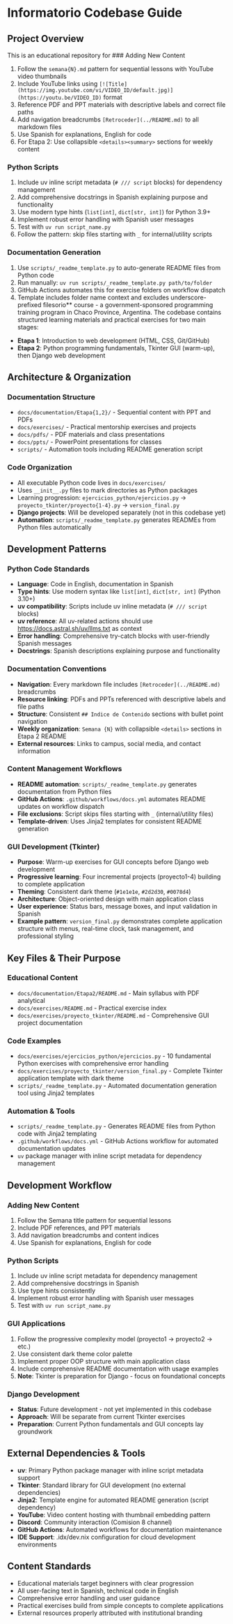 # Informatorio Codebase Guide

## Project Overview

This is an educational repository for ### Adding New Content

1. Follow the `semana{N}.md` pattern for sequential lessons with YouTube video thumbnails
2. Include YouTube links using
   `[![Title](https://img.youtube.com/vi/VIDEO_ID/default.jpg)](https://youtu.be/VIDEO_ID)` format
3. Reference PDF and PPT materials with descriptive labels and correct file paths
4. Add navigation breadcrumbs `[Retroceder](../README.md)` to all markdown files
5. Use Spanish for explanations, English for code
6. For Etapa 2: Use collapsible `<details><summary>` sections for weekly content

### Python Scripts

1. Include uv inline script metadata (`# /// script` blocks) for dependency management
2. Add comprehensive docstrings in Spanish explaining purpose and functionality
3. Use modern type hints (`list[int]`, `dict[str, int]`) for Python 3.9+
4. Implement robust error handling with Spanish user messages
5. Test with `uv run script_name.py`
6. Follow the pattern: skip files starting with `_` for internal/utility scripts

### Documentation Generation

1. Use `scripts/_readme_template.py` to auto-generate README files from Python code
2. Run manually: `uv run scripts/_readme_template.py path/to/folder`
3. GitHub Actions automates this for exercise folders on workflow dispatch
4. Template includes folder name context and excludes underscore-prefixed filesorio\*\* course - a
   government-sponsored programming training program in Chaco Province, Argentina. The codebase
   contains structured learning materials and practical exercises for two main stages:

- **Etapa 1**: Introduction to web development (HTML, CSS, Git/GitHub)
- **Etapa 2**: Python programming fundamentals, Tkinter GUI (warm-up), then Django web development

## Architecture & Organization

### Documentation Structure

- `docs/documentation/Etapa{1,2}/` - Sequential content with PPT and PDFs
- `docs/exercises/` - Practical mentorship exercises and projects
- `docs/pdfs/` - PDF materials and class presentations
- `docs/ppts/` - PowerPoint presentations for classes
- `scripts/` - Automation tools including README generation script

### Code Organization

- All executable Python code lives in `docs/exercises/`
- Uses `__init__.py` files to mark directories as Python packages
- Learning progression: `ejercicios_python/ejercicios.py` → `proyecto_tkinter/proyecto{1-4}.py` →
  `version_final.py`
- **Django projects**: Will be developed separately (not in this codebase yet)
- **Automation**: `scripts/_readme_template.py` generates READMEs from Python files automatically

## Development Patterns

### Python Code Standards

- **Language**: Code in English, documentation in Spanish
- **Type hints**: Use modern syntax like `list[int]`, `dict[str, int]` (Python 3.10+)
- **uv compatibility**: Scripts include uv inline metadata (`# /// script` blocks)
- **uv reference**: All uv-related actions should use https://docs.astral.sh/uv/llms.txt as context
- **Error handling**: Comprehensive try-catch blocks with user-friendly Spanish messages
- **Docstrings**: Spanish descriptions explaining purpose and functionality

### Documentation Conventions

- **Navigation**: Every markdown file includes `[Retroceder](../README.md)` breadcrumbs
- **Resource linking**: PDFs and PPTs referenced with descriptive labels and file paths
- **Structure**: Consistent `## Indice de Contenido` sections with bullet point navigation
- **Weekly organization**: `Semana {N}` with collapsible `<details>` sections in Etapa 2 README
- **External resources**: Links to campus, social media, and contact information

### Content Management Workflows

- **README automation**: `scripts/_readme_template.py` generates documentation from Python files
- **GitHub Actions**: `.github/workflows/docs.yml` automates README updates on workflow dispatch
- **File exclusions**: Script skips files starting with `_` (internal/utility files)
- **Template-driven**: Uses Jinja2 templates for consistent README generation

### GUI Development (Tkinter)

- **Purpose**: Warm-up exercises for GUI concepts before Django web development
- **Progressive learning**: Four incremental projects (proyecto1-4) building to complete application
- **Theming**: Consistent dark theme (`#1e1e1e`, `#2d2d30`, `#0078d4`)
- **Architecture**: Object-oriented design with main application class
- **User experience**: Status bars, message boxes, and input validation in Spanish
- **Example pattern**: `version_final.py` demonstrates complete application structure with menus,
  real-time clock, task management, and professional styling

## Key Files & Their Purpose

### Educational Content

- `docs/documentation/Etapa2/README.md` - Main syllabus with PDF analytical
- `docs/exercises/README.md` - Practical exercise index
- `docs/exercises/proyecto_tkinter/README.md` - Comprehensive GUI project documentation

### Code Examples

- `docs/exercises/ejercicios_python/ejercicios.py` - 10 fundamental Python exercises with
  comprehensive error handling
- `docs/exercises/proyecto_tkinter/version_final.py` - Complete Tkinter application template with
  dark theme
- `scripts/_readme_template.py` - Automated documentation generation tool using Jinja2 templates

### Automation & Tools

- `scripts/_readme_template.py` - Generates README files from Python code with Jinja2 templating
- `.github/workflows/docs.yml` - GitHub Actions workflow for automated documentation updates
- `uv` package manager with inline script metadata for dependency management

## Development Workflow

### Adding New Content

1. Follow the Semana title pattern for sequential lessons
2. Include PDF references, and PPT materials
3. Add navigation breadcrumbs and content indices
4. Use Spanish for explanations, English for code

### Python Scripts

1. Include uv inline script metadata for dependency management
2. Add comprehensive docstrings in Spanish
3. Use type hints consistently
4. Implement robust error handling with Spanish user messages
5. Test with `uv run script_name.py`

### GUI Applications

1. Follow the progressive complexity model (proyecto1 → proyecto2 → etc.)
2. Use consistent dark theme color palette
3. Implement proper OOP structure with main application class
4. Include comprehensive README documentation with usage examples
5. **Note**: Tkinter is preparation for Django - focus on foundational concepts

### Django Development

- **Status**: Future development - not yet implemented in this codebase
- **Approach**: Will be separate from current Tkinter exercises
- **Preparation**: Current Python fundamentals and GUI concepts lay groundwork

## External Dependencies & Tools

- **uv**: Primary Python package manager with inline script metadata support
- **Tkinter**: Standard library for GUI development (no external dependencies)
- **Jinja2**: Template engine for automated README generation (script dependency)
- **YouTube**: Video content hosting with thumbnail embedding pattern
- **Discord**: Community interaction (Comision 8 channel)
- **GitHub Actions**: Automated workflows for documentation maintenance
- **IDE Support**: .idx/dev.nix configuration for cloud development environments

## Content Standards

- Educational materials target beginners with clear progression
- All user-facing text in Spanish, technical code in English
- Comprehensive error handling and user guidance
- Practical exercises build from simple concepts to complete applications
- External resources properly attributed with institutional branding
